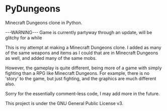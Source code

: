 # PyDungeons
Minecraft Dungeons clone in Python.

---WARNING---
Game is currently partyway through an update, will be glitchy for a while

This is my attempt at making a Minecraft Dungeons clone. I added as many
of the same weapons and items as I could that are in Minecraft Dungeons as
well, and added many of the same mobs.

However, the gameplay is quite different, being more of a game with simply fighting
than a RPG like Minecraft Dungeons. For example, there is no 'story' to the game, but
just fighting, and the graphics are much different also.

Sorry for the essentially comment-less code, I may add more in the future.

This project is under the GNU General Public License v3.
